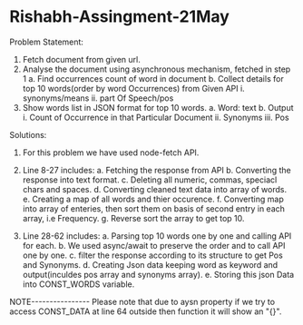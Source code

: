 # Rishabh-Assingment-21May

Problem Statement:

1. Fetch document from given url.
2. Analyse the document using asynchronous mechanism, fetched in step 1
  a. Find occurrences count of word in document
  b. Collect details for top 10 words(order by word Occurrences) from Given API
    i. synonyms/means
    ii. part Of Speech/pos
3. Show words list in JSON format for top 10 words.
  a. Word: text
  b. Output
    i. Count of Occurrence in that Particular Document
    ii. Synonyms
    iii. Pos
    
Solutions:
1. For this problem we have used node-fetch API.

2. Line 8-27 includes:
  a. Fetching the response from API
  b. Converting the response into text format.
  c. Deleting all numeric, commas, speciacl chars and spaces.
  d. Converting cleaned text data into array of words.
  e. Creating a map of all words and thier occurence.
  f. Converting map into array of enteries, then sort them on basis of second entry in each array, i.e Frequency.
  g. Reverse sort the array to get top 10.

3. Line 28-62 includes:
  a. Parsing top 10 words one by one and calling API for each.
  b. We used async/await to preserve the order and to call API one by one.
  c. filter the response according to its structure to get Pos and Synonyms.
  d. Creating Json data keeping word as keyword and output(inculdes pos array and synonyms array).
  e. Storing this json Data into CONST_WORDS variable.
  
NOTE----------------
Please note that due to aysn property if we try to access CONST_DATA at line 64 outside then function it will show an "{}".


